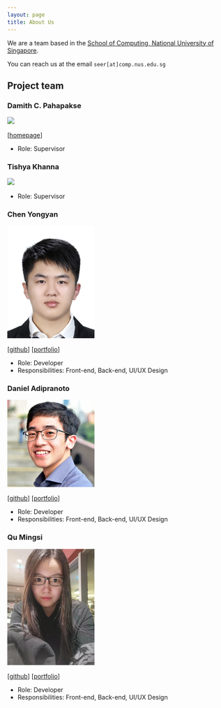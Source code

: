 ```yaml
---
layout: page
title: About Us
---
```


We are a team based in the [School of Computing, National University of Singapore](http://www.comp.nus.edu.sg).

You can reach us at the email `seer[at]comp.nus.edu.sg`

## Project team

### Damith C. Pahapakse

<img src="images/johndoe.png" width="200px">

[[homepage](http://www.comp.nus.edu.sg/~damithch)]

* Role: Supervisor

### Tishya Khanna

<img src="images/johndoe.png" width="200px">

* Role: Supervisor

### Chen Yongyan

<img src="images/raymond0212.png" width="200px">

[[github](https://github.com/Raymond0212)]
[[portfolio](team/raymond0212.md)]

* Role: Developer
* Responsibilities: Front-end, Back-end, UI/UX Design

### Daniel Adipranoto

<img src="images/danadi7.png" width="200px">

[[github](https://github.com/danadi7)] 
[[portfolio](team/danadi7.md)]

* Role: Developer
* Responsibilities: Front-end, Back-end, UI/UX Design

### Qu Mingsi

<img src="images/e0316059.png" width="200px">

[[github](http://github.com/e0316059)]
[[portfolio](team/e0316059.md)]

* Role: Developer
* Responsibilities: Front-end, Back-end, UI/UX Design
